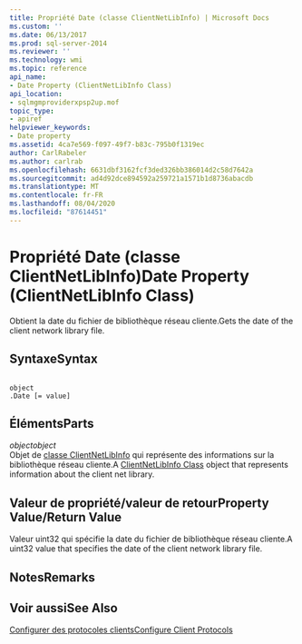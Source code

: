 ```yaml
---
title: Propriété Date (classe ClientNetLibInfo) | Microsoft Docs
ms.custom: ''
ms.date: 06/13/2017
ms.prod: sql-server-2014
ms.reviewer: ''
ms.technology: wmi
ms.topic: reference
api_name:
- Date Property (ClientNetLibInfo Class)
api_location:
- sqlmgmproviderxpsp2up.mof
topic_type:
- apiref
helpviewer_keywords:
- Date property
ms.assetid: 4ca7e569-f097-49f7-b83c-795b0f1319ec
author: CarlRabeler
ms.author: carlrab
ms.openlocfilehash: 6631dbf3162fcf3ded326bb386014d2c58d7642a
ms.sourcegitcommit: ad4d92dce894592a259721a1571b1d8736abacdb
ms.translationtype: MT
ms.contentlocale: fr-FR
ms.lasthandoff: 08/04/2020
ms.locfileid: "87614451"
---
```

# <a name="date-property-clientnetlibinfo-class"></a><span data-ttu-id="0e884-102">Propriété Date (classe ClientNetLibInfo)</span><span class="sxs-lookup"><span data-stu-id="0e884-102">Date Property (ClientNetLibInfo Class)</span></span>
  <span data-ttu-id="0e884-103">Obtient la date du fichier de bibliothèque réseau cliente.</span><span class="sxs-lookup"><span data-stu-id="0e884-103">Gets the date of the client network library file.</span></span>  
  
## <a name="syntax"></a><span data-ttu-id="0e884-104">Syntaxe</span><span class="sxs-lookup"><span data-stu-id="0e884-104">Syntax</span></span>  
  
```  
  
object  
.Date [= value]  
```  
  
## <a name="parts"></a><span data-ttu-id="0e884-105">Éléments</span><span class="sxs-lookup"><span data-stu-id="0e884-105">Parts</span></span>  
 <span data-ttu-id="0e884-106">*object*</span><span class="sxs-lookup"><span data-stu-id="0e884-106">*object*</span></span>  
 <span data-ttu-id="0e884-107">Objet de [classe ClientNetLibInfo](clientnetlibinfo-class.md) qui représente des informations sur la bibliothèque réseau cliente.</span><span class="sxs-lookup"><span data-stu-id="0e884-107">A [ClientNetLibInfo Class](clientnetlibinfo-class.md) object that represents information about the client net library.</span></span>  
  
## <a name="property-valuereturn-value"></a><span data-ttu-id="0e884-108">Valeur de propriété/valeur de retour</span><span class="sxs-lookup"><span data-stu-id="0e884-108">Property Value/Return Value</span></span>  
 <span data-ttu-id="0e884-109">Valeur uint32 qui spécifie la date du fichier de bibliothèque réseau cliente.</span><span class="sxs-lookup"><span data-stu-id="0e884-109">A uint32 value that specifies the date of the client network library file.</span></span>  
  
## <a name="remarks"></a><span data-ttu-id="0e884-110">Notes</span><span class="sxs-lookup"><span data-stu-id="0e884-110">Remarks</span></span>  
  
## <a name="see-also"></a><span data-ttu-id="0e884-111">Voir aussi</span><span class="sxs-lookup"><span data-stu-id="0e884-111">See Also</span></span>  
 [<span data-ttu-id="0e884-112">Configurer des protocoles clients</span><span class="sxs-lookup"><span data-stu-id="0e884-112">Configure Client Protocols</span></span>](https://technet.microsoft.com/library/ms181035.aspx)  
  
  
